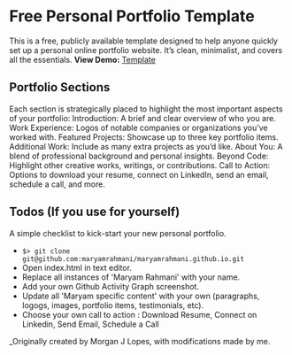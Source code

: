 # Free Personal Portfolio Template
This is a free, publicly available template designed to help anyone quickly set up a personal online portfolio website. It’s clean, minimalist, and covers all the essentials.
**View Demo:** [Template](https://maryamrahmani.github.io/)


## Portfolio Sections
Each section is strategically placed to highlight the most important aspects of your portfolio:
Introduction: A brief and clear overview of who you are.
Work Experience: Logos of notable companies or organizations you’ve worked with.
Featured Projects: Showcase up to three key portfolio items.
Additional Work: Include as many extra projects as you’d like.
About You: A blend of professional background and personal insights.
Beyond Code: Highlight other creative works, writings, or contributions.
Call to Action: Options to download your resume, connect on LinkedIn, send an email, schedule a call, and more.

## Todos (If you use for yourself)
A simple checklist to kick-start your new personal portfolio.
- `$> git clone git@github.com:maryamrahmani/maryamrahmani.github.io.git`
- Open index.html in text editor.
- Replace all instances of 'Maryam Rahmani' with your name.
- Add your own Github Activity Graph screenshot.
- Update all 'Maryam specific content' with your own (paragraphs, logogs, images, portfolio items, testimonials, etc).
- Choose your own call to action : Download Resume, Connect on Linkedin, Send Email, Schedule a Call



_Originally created by Morgan J Lopes, with modifications made by me.

